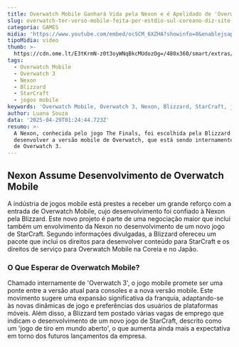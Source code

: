 ```yaml
---
title: Overwatch Mobile Ganhará Vida pela Nexon e é Apelidado de 'Overwatch 3'
slug: overwatch-ter-verso-mobile-feita-por-estdio-sul-coreano-diz-site
categoria: GAMES
midia: 'https://www.youtube.com/embed/ocSCM_6XZHA?showinfo=0&enablejsapi=1'
tipoMidia: video
thumb: >-
  https://cdn.ome.lt/E3tKrmN-z0t3oyWNqBkcMUdozOg=/480x360/smart/extras/conteudos/Design_sem_nome_-_2025-04-28T211505.906.png
tags:
  - Overwatch Mobile
  - Overwatch 3
  - Nexon
  - Blizzard
  - StarCraft
  - jogos mobile
keywords: 'Overwatch Mobile, Overwatch 3, Nexon, Blizzard, StarCraft, jogos mobile'
author: Luana Souza
data: '2025-04-29T01:24:44.723Z'
resumo: >-
  A Nexon, conhecida pelo jogo The Finals, foi escolhida pela Blizzard para
  desenvolver a versão mobile de Overwatch, que está sendo internamente chamada
  de Overwatch 3.
---
```


## Nexon Assume Desenvolvimento de Overwatch Mobile

A indústria de jogos mobile está prestes a receber um grande reforço com a entrada de Overwatch Mobile, cujo desenvolvimento foi confiado à Nexon pela Blizzard. Este novo projeto é parte de uma negociação maior que inclui também um envolvimento da Nexon no desenvolvimento de um novo jogo de StarCraft. Segundo informações divulgadas, a Blizzard ofereceu um pacote que inclui os direitos para desenvolver conteúdo para StarCraft e os direitos de serviço para Overwatch Mobile na Coreia e no Japão. 

### O Que Esperar de Overwatch Mobile?

Chamado internamente de 'Overwatch 3', o jogo mobile promete ser uma ponte entre a versão atual para consoles e a nova versão mobile. Este movimento sugere uma expansão significativa da franquia, adaptando-se às novas dinâmicas de jogo e preferências dos usuários de plataformas móveis. Além disso, a Blizzard tem postado várias vagas de emprego que indicam o desenvolvimento de um novo jogo de StarCraft, descrito como um 'jogo de tiro em mundo aberto', o que aumenta ainda mais a expectativa em torno dos futuros lançamentos da empresa.
